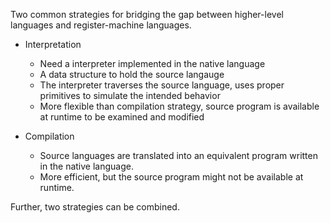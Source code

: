 Two common strategies for bridging the gap between higher-level languages and
register-machine languages.

* Interpretation

    * Need a interpreter implemented in the native language
    * A data structure to hold the source langauge
    * The interpreter traverses the source language, uses proper primitives
      to simulate the intended behavior
    * More flexible than compilation strategy, source program is available at runtime
      to be examined and modified

* Compilation

    * Source languages are translated into an equivalent program written
      in the native language.
    * More efficient, but the source program might not be available at runtime.

Further, two strategies can be combined.
